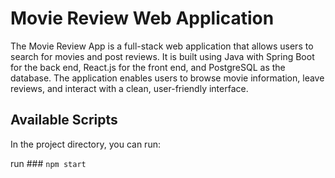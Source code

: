 # Movie Review Web Application
The Movie Review App is a full-stack web application that allows users to search for movies and post reviews. It is built using Java with Spring Boot for the back end, React.js for the front end, and PostgreSQL as the database. The application enables users to browse movie information, leave reviews, and interact with a clean, user-friendly interface.

## Available Scripts

In the project directory, you can run:

run ### `npm start`

